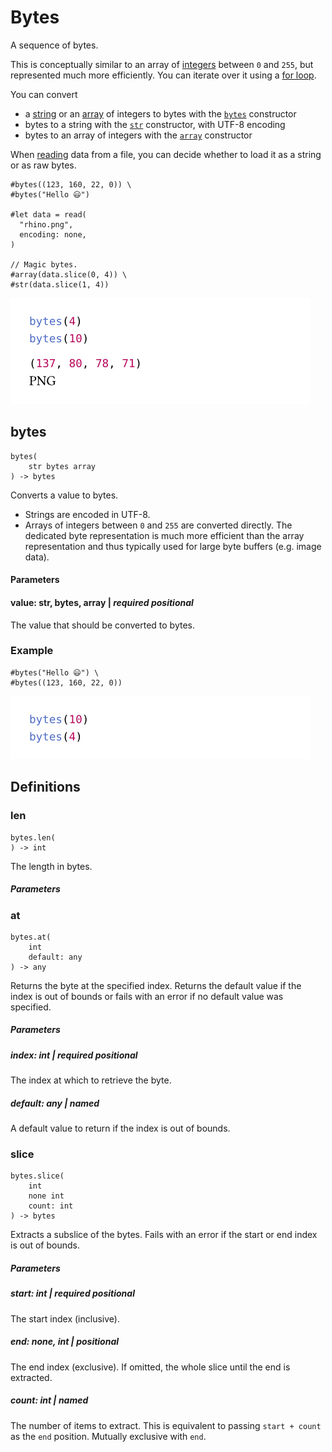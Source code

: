 
# Bytes

A sequence of bytes.

This is conceptually similar to an array of
[integers](/reference/foundations/int/) between
<span class="typ-num">`0`</span> and <span class="typ-num">`255`</span>,
but represented much more efficiently. You can iterate over it using a
[for loop](/reference/scripting/#loops).

You can convert

- a [string](/reference/foundations/str/) or an
  [array](/reference/foundations/array/ "array") of integers to bytes
  with the [`bytes`](/reference/foundations/bytes/ "`bytes`")
  constructor
- bytes to a string with the
  [`str`](/reference/foundations/str/ "`str`") constructor, with UTF-8
  encoding
- bytes to an array of integers with the
  [`array`](/reference/foundations/array/ "`array`") constructor

When [reading](/reference/data-loading/read/) data from a file, you can
decide whether to load it as a string or as raw bytes.

<div class="previewed-code">

    #bytes((123, 160, 22, 0)) \
    #bytes("Hello 😃")

    #let data = read(
      "rhino.png",
      encoding: none,
    )

    // Magic bytes.
    #array(data.slice(0, 4)) \
    #str(data.slice(1, 4))

<div class="preview">

![Preview](/assets/b09b581605724240d910b1078dee72c3.png)

</div>

</div>


## bytes

```
bytes(
    str bytes array
) -> bytes
```
Converts a value to bytes.

- Strings are encoded in UTF-8.
- Arrays of integers between <span class="typ-num">`0`</span> and
  <span class="typ-num">`255`</span> are converted directly. The
  dedicated byte representation is much more efficient than the array
  representation and thus typically used for large byte buffers (e.g.
  image data).


#### Parameters


#### value: str, bytes, array | _required_ _positional_

The value that should be converted to bytes.


### Example

<div class="previewed-code">

    #bytes("Hello 😃") \
    #bytes((123, 160, 22, 0))

<div class="preview">

![Preview](/assets/3e57d56a31a67c32cc63aa7c5f84b707.png)

</div>

</div>


## Definitions


### len

```
bytes.len(
) -> int
```
The length in bytes.


##### Parameters


### at

```
bytes.at(
    int
    default: any
) -> any
```
Returns the byte at the specified index. Returns the default value if
the index is out of bounds or fails with an error if no default value
was specified.


##### Parameters


##### index: int | _required_ _positional_

The index at which to retrieve the byte.


##### default: any | _named_

A default value to return if the index is out of bounds.


### slice

```
bytes.slice(
    int
    none int
    count: int
) -> bytes
```
Extracts a subslice of the bytes. Fails with an error if the start or
end index is out of bounds.


##### Parameters


##### start: int | _required_ _positional_

The start index (inclusive).


##### end: none, int | _positional_

The end index (exclusive). If omitted, the whole slice until the end is
extracted.


##### count: int | _named_

The number of items to extract. This is equivalent to passing
`start + count` as the `end` position. Mutually exclusive with `end`.

